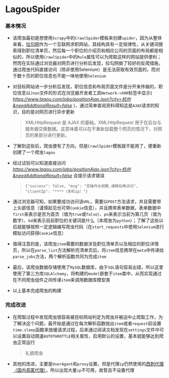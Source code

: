 # LagouSpider

### 基本情况

* 该爬虫最初是想使用`Scrapy`中的`CrawlSpider`模板来创建`spider`，因为从整体来看，[拉勾网](https://www.lagou.com/)作为一个互联网求职网站，其结构具有一定规律性，从关键词搜索得到职位清单页，然后每一个职位的介绍页和相应公司的页面的布局都是相似的，所以使用`CrawlSpider`中的`Rule`属性可以为爬取这样的网站提供便利；然而在实际通过浏览器对网页进行分析后发现，拉勾网做了较好的反爬措施，通过爬虫代码直接访问（除非使用Selenium）是无法获取有效页面的，而对于数十页的职位信息也不能一味地使用`Selenium`

* 对目标网站进一步分析后发现，职位信息和布局页面文件是分开来传输的，职位信息以`Json`文件的形式在浏览器开发者工具`Network->XHR`标签中显示( *https://www.lagou.com/jobs/positionAjax.json?city=杭州&needAddtionalResult=false* )，通过简单查阅资料得知这是`AJAX`请求的知识，目的是对网页进行异步更新

    > XMLHttpRequest 是 AJAX 的基础。XMLHttpRequest 用于在后台与服务器交换数据。这意味着可以在不重新加载整个网页的情况下，对网页的某部分进行更新。
    
* 了解到这些后，爬虫便有了方向，但是`CrawlSpider`模板就不能用了，便重新创建了一个爬虫`lagou`

* 经过试验可以知道直接访问 *https://www.lagou.com/jobs/positionAjax.json?city=杭州&needAddtionalResult=false* 会提示请求错误

    > `{"success": false, "msg": "您操作太频繁,请稍后再访问", "clientIp": "****（本机ip）"}`
    
* 通过浏览器可知，如果要成功访问该`URL`，需要以`POST`方法请求，并且需要带上头部信息（谨慎起见也可带`Cookie`信息），并且携带表单数据，表单数据中`first`来表示是否为首页（值为`true`或`false`）、`pn`来表示当前为第几页（值为数字）、`kd`来表示目前职位的关键词是什么（本爬虫为`python`）；了解了这些以后就能够按照一定逻辑编写爬虫代码（在`start_requests`中使用`Selenium`进行模拟访问获得`Cookie`信息）

* 值得注意的是，该爬虫`item`需要的数据涉及职位清单页以及相应的职位详情页，所以在`parse_list`方法解析完清单页后，将`item`信息携带在`meta`中传递给`parse_jobs`方法，两个解析函数共同为完成`item`

* 最后，该爬虫数据存储使用了`MySQL`数据库，由于`SQL`语句容易出错，所以这里使用了第三方库`SQLAlchemy`，将构建的`model`嵌套于`item`类中，从而实现通过在不同爬虫组件之间传递`item`来调用数据库模型类

* 以上基本完成爬虫的构建

### 完成改进

* 在爬取过程中发现爬虫很容易被目标网站判定为爬虫并被迫中止爬取工作，为了解决这个问题，最开始是通过在每次解析函数抛出`item`或者`request`前设置`time.sleep`函数来放缓请求过程，后来通过阅读文档发现在`settings`文件中可以设置自动限速`AUTOTHROTTLE`相关属性，启用默认的设置，基本就能够达到爬虫正常运行

    > 礼貌爬虫

* 其他的改进，主要是`UserAgent`和`proxy`设置，但是代理`ip`仍然使用的[西刺代理（国内高匿代理）](http://www.xicidaili.com/nn)，所以出现大量`ip`不可用，故暂且不设置代理
